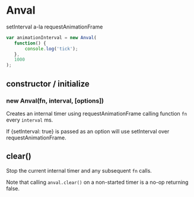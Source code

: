 Anval
==================

setInterval a-la requestAnimationFrame

```js
var animationInterval = new Anval(
   function() {
       console.log('tick');
   },
   1000
);
```

## constructor / initialize
### new Anval(fn, interval, [options])
Creates an internal timer using requestAnimationFrame calling function `fn` every `interval` ms.

If {setInterval: true} is passed as an option will use setInterval over requestAnimationFrame.

## clear()
Stop the current internal timer and any subsequent `fn` calls.

Note that calling `anval.clear()` on a non-started timer is a no-op returning false.
